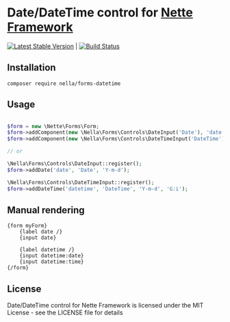 Date/DateTime control for [Nette Framework](http://nette.org)
=============================================================

[![Latest Stable Version](https://poser.pugx.org/nella/forms-datetime/v/stable.png)](https://packagist.org/packages/nella/forms-datetime) | [![Build Status](https://travis-ci.org/nella/forms-datetime.png?branch=master)](https://travis-ci.org/nella/forms-datetime)

Installation
------------

```
composer require nella/forms-datetime
```

Usage
------

```php

$form = new \Nette\Forms\Form;
$form->addComponent(new \Nella\Forms\Controls\DateInput('Date'), 'date');
$form->addComponent(new \Nella\Forms\Controls\DateTimeInput('DateTime'), 'datetime');

// or

\Nella\Forms\Controls\DateInput::register();
$form->addDate('date', 'Date', 'Y-m-d');

\Nella\Forms\Controls\DateTimeInput::register();
$form->addDateTime('datetime', 'DateTime', 'Y-m-d', 'G:i');

```

Manual rendering
----------------

```smarty
{form myForm}
	{label date /}
	{input date}

	{label datetime /}
    {input datetime:date}
    {input datetime:time}
{/form}
```

License
-------
Date/DateTime control for Nette Framework is licensed under the MIT License - see the LICENSE file for details
